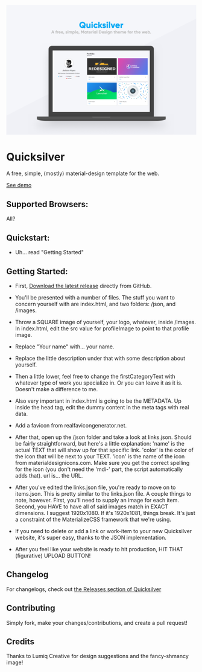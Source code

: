 ![Quicksilver](images/qs.png)

# Quicksilver
A free, simple, (mostly) material-design template for the web.

[See demo](https://jacksonhayes.me)

## Supported Browsers:
All?

## Quickstart:
- Uh... read "Getting Started"

## Getting Started:
- First, [Download the latest release](https://github.com/jacksonhvisuals/quicksilver/releases/latest) directly from GitHub. 

- You'll be presented with a number of files. The stuff you want to concern yourself with are index.html, and two folders: /json, and /images. 

- Throw a SQUARE image of yourself, your logo, whatever, inside /images. In index.html, edit the src value for profileImage to point to that profile image. 

- Replace "Your name" with... your name. 
- Replace the little description under that with some description about yourself. 
- Then a little lower, feel free to change the firstCategoryText with whatever type of work you specialize in. Or you can leave it as it is. Doesn't make a difference to me. 

- Also very important in index.html is going to be the METADATA. Up inside the head tag, edit the dummy content in the meta tags with real data. 

- Add a favicon from realfavicongenerator.net. 

- After that, open up the /json folder and take a look at links.json. Should be fairly straightforward, but here's a little explanation: 'name' is the actual TEXT that will show up for that specific link. 'color' is the color of the icon that will be next to your TEXT. 'icon' is the name of the icon from materialdesignicons.com. Make sure you get the correct spelling for the icon (you don't need the 'mdi-' part, the script automatically adds that). url is... the URL. 

- After you've edited the links.json file, you're ready to move on to items.json. This is pretty similar to the links.json file. A couple things to note, however. First, you'll need to supply an image for each item. Second, you HAVE to have all of said images match in EXACT dimensions. I suggest 1920x1080. If it's 1920x1081, things break. It's just a constraint of the MaterializeCSS framework that we're using.

- If you need to delete or add a link or work-item to your new Quicksilver website, it's super easy, thanks to the JSON implementation.

- After you feel like your website is ready to hit production, HIT THAT (figurative) UPLOAD BUTTON!


## Changelog
For changelogs, check out [the Releases section of Quicksilver](https://github.com/jacksonhvisuals/quicksilver/releases)

## Contributing
Simply fork, make your changes/contributions, and create a pull request!

## Credits
Thanks to Lumiq Creative for design suggestions and the fancy-shmancy image!